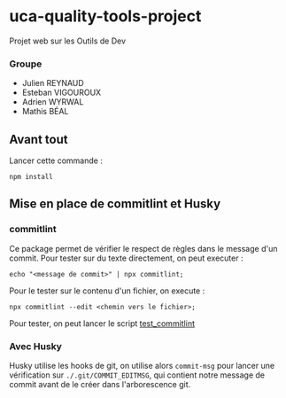 # uca-quality-tools-project
Projet web sur les Outils de Dev

### Groupe
- Julien REYNAUD
- Esteban VIGOUROUX
- Adrien WYRWAL
- Mathis BÉAL

## Avant tout

Lancer cette commande :
```shell
npm install
```

## Mise en place de commitlint et Husky
### commitlint
Ce package permet de vérifier le respect de règles dans le message d'un commit.
Pour tester sur du texte directement, on peut executer :
```shell
echo "<message de commit>" | npx commitlint;
```
Pour le tester sur le contenu d'un fichier, on execute : 
```shell
npx commitlint --edit <chemin vers le fichier>;
```

Pour tester, on peut lancer le script [test_commitlint](test_commitlint.ps1)

### Avec Husky
Husky utilise les hooks de git, on utilise alors `commit-msg` pour lancer une vérification sur `./.git/COMMIT_EDITMSG`, qui contient notre message de commit avant de le créer dans l'arborescence git.